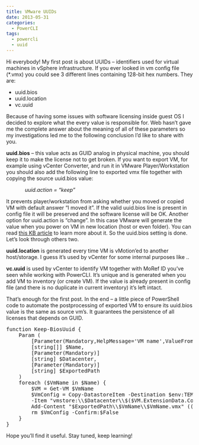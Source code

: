 ```yaml
---
title: VMware UUIDs
date: 2013-05-31
categories:
  - PowerCLI
tags:
  - powercli
  - uuid
---
```

Hi everybody! My first post is about UUIDs &#8211; identifiers used for virtual machines in vSphere infrastructure. If you ever looked in vm config file (*.vmx) you could see 3 different lines containing 128-bit hex numbers. They are:

  * uuid.bios
  * uuid.location
  * vc.uuid

Because of having some issues with software licensing inside guest OS I decided to explore what the every value is responsible for. Web hasn&#8217;t gave me the complete answer about the meaning of all of these parameters so my investigations led me to the following conclusion I&#8217;d like to share with you.

**uuid.bios** &#8211; this value acts as GUID analog in physical machine, you should keep it to make the license not to get broken. If you want to export VM, for example using vCenter Converter, and run it in VMware Player/Workstation you should also add the following line to exported vmx file together with copying the source uuid.bios value:
  
<span style="padding-left: 10%"><em>uuid.action = &#8220;keep&#8221;</em></span>
  
It prevents player/workstation from asking whether you moved or copied VM with default answer &#8220;I moved it&#8221;. If the valid uuid.bios line is present in config file it will be preserved and the software license will be OK. Another option for uuid.action is &#8220;change&#8221;. In this case VMware will generate the value when you power on VM in new location (host or even folder). You can read [this KB article](http://kb.vmware.com/selfservice/microsites/search.do?language=en_US&cmd=displayKC&externalId=1541) to learn more about it. So the uuid.bios setting is done. Let&#8217;s look through others two.

**uuid.location** is generated every time VM is vMotion&#8217;ed to another host/storage. I guess it&#8217;s used by vCenter for some internal purposes like ..

**vc.uuid** is used by vCenter to identify VM together with MoRef ID you&#8217;ve seen while working with PowerCLI. It&#8217;s unique and is generated when you add VM to inventory (or create VM). If the value is already present in config file (and there is no duplicate in current inventory) it&#8217;s left intact.

That&#8217;s enough for the first post. In the end &#8211; a little piece of PowerShell code to automate the postprocessing of exported VM to ensure its uuid.bios value is the same as source vm&#8217;s. It guarantees the persistence of all licenses that depends on GUID.

<pre class="expand:true lang:ps decode:true " title="Keep BIOS UUID for exported VM" >function Keep-BiosUuid {
    Param (
        [Parameter(Mandatory,HelpMessage='VM name',ValueFromPipelineByPropertyName)]
        [string[]] $Name,
        [Parameter(Mandatory)]
        [string] $Datacenter,
        [Parameter(Mandatory)]
        [string] $ExportedPath
    )
    foreach ($VmName in $Name) {
        $VM = Get-VM $VmName
        $VmConfig = Copy-DatastoreItem -Destination $env:TEMP -PassThru `
        -Item "vmstore:\\$Datacenter\\$($VM.ExtensionData.Config.Files.VmPathName -replace '\\[([^\\]]+)\\] ([^/]+)/(.*)','$1\\$2\\$3')"
        Add-Content "$ExportedPath\\$VmName\\$VmName.vmx" ((cat $VmConfig | sls 'uuid.bios'), 'uuid.action = "keep"')
        rm $VmConfig -Confirm:$False
    }
}</pre>

Hope you&#8217;ll find it useful. Stay tuned, keep learning!